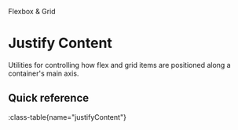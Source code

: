 <span text-primary fw-600>Flexbox & Grid</span>

# Justify Content

Utilities for controlling how flex and grid items are positioned along a container's main axis.

## Quick reference

:class-table{name="justifyContent"}
